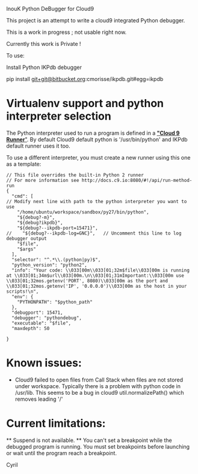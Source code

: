 InouK Python DeBugger for Cloud9

This project is an attempt to write a cloud9 integrated Python debugger.

This is a work in progress ; not usable right now.

Currently this work is Private !

To use:

Install Python IKPdb debugger

pip install git+git@bitbucket.org:cmorisse/ikpdb.git#egg=ikpdb

# Virtualenv support and python interpreter selection

The Python interpreter used to run a program is defined in a [**"Cloud 9 Runner**"](https://docs.c9.io/docs/custom-runners). By default Cloud9 default python is '/usr/bin/python' and IKPdb default runner
uses it too.

To use a different interpreter, you must create a new runner using this one 
as a template:

```
// This file overrides the built-in Python 2 runner
// For more information see http://docs.c9.io:8080/#!/api/run-method-run
{
  "cmd": [
// Modify next line with path to the python interpreter you want to use  
    "/home/ubuntu/workspace/sandbox/py27/bin/python",
    "${debug?-m}",
    "${debug?ikpdb}",
    "${debug?--ikpdb-port=15471}",
//    "${debug?--ikpdb-log=GNC}",   // Uncomment this line to log debugger output
    "$file",
    "$args"
  ],
  "selector": "^.*\\.(python|py)$",
  "python_version": "python2",
  "info": "Your code: \\033[00m\\033[01;32m$file\\033[00m is running at \\033[01;34m$url\\033[00m.\n\\033[01;31mImportant:\\033[00m use \\033[01;32mos.getenv('PORT', 8080)\\033[00m as the port and \\033[01;32mos.getenv('IP', '0.0.0.0')\\033[00m as the host in your scripts!\n",
  "env": {
    "PYTHONPATH": "$python_path"
  },
  "debugport": 15471,
  "debugger": "pythondebug",
  "executable": "$file",
  "maxdepth": 50

}
```











# Known issues: 

* Cloud9 failed to open files from Call Stack when files are not stored under 
  workspace. Typically there is a problem with python code in /usr/lib. This 
  seems to be a bug in cloud9 util.normalizePath() which removes leading '/'


# Current limitations:
** Suspend is not available. 
** You can't set a breakpoint while the debugged program is running. 
   You must set breakpoints before launching or wait until the program reach a breakpoint.


Cyril

